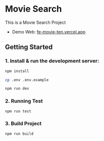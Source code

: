 # Movie Search

This is a Movie Search Project

* Demo Web: [fe-movie-ten.vercel.app](https://fe-movie-ten.vercel.app)

## Getting Started

### 1. Install & run the development server:

```bash
npm install
```

```bash
cp .env .env.example
```

```bash
npm run dev
```

### 2. Running Test

```bash
npm run test
```

### 3. Build Project

```bash
npm run build
```
